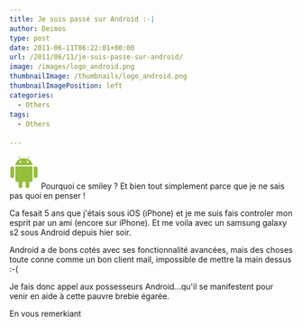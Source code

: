 ```yaml
---
title: Je suis passé sur Android :-|
author: Deimos
type: post
date: 2011-06-11T06:22:01+00:00
url: /2011/06/11/je-suis-passe-sur-android/
image: /images/logo_android.png
thumbnailImage: /thumbnails/logo_android.png
thumbnailImagePosition: left
categories:
  - Others
tags:
  - Others

---
```

![Android_logo](/images/logo_android.png)
Pourquoi ce smiley ? Et bien tout simplement parce que je ne sais pas quoi en penser !

Ca fesait 5 ans que j'étais sous iOS (iPhone) et je me suis fais controler mon esprit par un ami (encore sur iPhone). Et me voila avec un samsung galaxy s2 sous Android depuis hier soir.

Android a de bons cotés avec ses fonctionnalité avancées, mais des choses toute conne comme un bon client mail, impossible de mettre la main dessus :-(

Je fais donc appel aux possesseurs Android...qu'il se manifestent pour venir en aide à cette pauvre brebie égarée.

En vous remerkiant